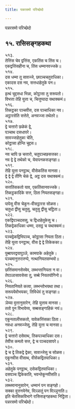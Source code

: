 ```yaml
---
title: पन्नरसमो परिच्छेदो

---
```

पन्नरसमो परिच्छेदो  


## १५. रासिसङ्गहकथा

५१३.  
तेत्तिंस चेव द्वत्तिंस, एकतिंस च तिंस च।  
एकद्वत्तिंसहीना च, तिंस धम्मानवज्जके॥  
५१४.  
दस धम्मा तु सावज्जे, छपञ्चचतुराधिका।  
एकादस दस नव, सत्तधाहेतुके पन॥  
५१५.  
इत्थं चुद्दसधा भिन्ना, कोट्ठासा तु सरूपतो।  
विभत्ता तेहि युत्ता च, चित्तुप्पादा यथाक्कमं॥  
५१६.  
तिकट्ठका पञ्चवीस, दस पञ्चाधिका नव।  
अट्ठारसेति सत्तेते, अनवज्जा तथेतरे॥  
५१७.  
द्वे चत्तारो छळेकं द्वे,  
पञ्चाथ दसधापरे।  
सावज्जाहेतुका चेति,  
कोट्ठासा होन्ति चुद्दस॥  
५१८.  
नव चापि छ चत्तारो, चतुपञ्चछसत्तका।  
नव द्वे द्वे तथेको च, येवापनकसङ्गहा॥  
५१९.  
तेहि युत्ता पनट्ठाथ, वीसेकतिंस मानसा।  
द्वे द्वे द्वे तीणि चेकं द्वे, अट्ठ दस यथाक्कमं॥  
५२०.  
सत्ततिंसकतो याव, एकतिंसानवज्जके।  
तिकट्ठकादिके सत्त, ठिता नियतसङ्गहा॥  
५२१.  
पापेसु वीस चेकून-वीसट्ठारस सोळस।  
चतुधा द्वीसु चतूसु, चतूसु द्वीसु चट्ठिता॥  
५२२.  
एकद्विपञ्चदससु, च द्विधाहेतुकेसु च।  
तिकद्वेकाधिका धम्मा, दसट्ठ च यथाक्कमं॥  
५२३.  
पञ्चद्वेकद्विभिपञ्च, कोट्ठासा नियता ठिता।  
तेहि युत्ता पनट्ठाथ, वीस द्वे द्वे तिकेकका॥  
५२४.  
पुब्बापरद्वयापुञ्ञे, कामपाके अहेतुके।  
पञ्चमानुत्तरारुप्पे, नत्थानियतसम्भवो॥  
५२५.  
छत्तिंसमानसेस्वेव, लब्भन्तानियता न वा।  
तेपञ्ञासावसेसा तु, सब्बे नियतयोगिनो॥  
५२६.  
नियतानियते कत्वा, लब्भन्तोभयथा तथा।  
सरूपयेवोभयका, तिविधेवं तु सङ्गहा॥  
५२७.  
ञेय्या वुत्तानुसारेन, तेहि युत्ताव मानसा।  
ततो पुन विभावेय्य, सब्बसङ्गाहिकं नयं॥  
५२८.  
एकूनतालीसकतो, यावेकत्तिंसका ठिता।  
नवधा अनवज्जेसु, तेहि युत्ता च मानसा॥  
५२९.  
द्वे चत्तारो दसेवाथ, तिकपञ्चाधिका दस।  
तेवीस कमतो सत्त, द्वे च पञ्चदसापरे॥  
५३०.  
द्वे च द्वे तिकद्वे द्वेका, सावज्जेसु च सोळस।  
एकूनवीस वीसाथ, वीसेकद्वितयाधिका॥  
५३१.  
अहेतुके पनट्ठाथ, दसेकद्वितयाधिका।  
दसपञ्च द्विकेकाति, भवन्तेकूनवीसति॥  
५३२.  
लब्भमानानुसारेन, धम्मानं पन सङ्गहो।  
सक्का वुत्तनयेनेव, विञ्ञातुं पन विञ्ञुनाति॥  
इति चेतसिकविभागे रासिसङ्गहकथा निट्ठिता।  
पन्नरसमो परिच्छेदो।  